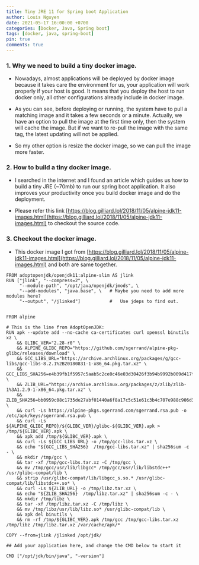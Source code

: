 ```yaml
---
title: Tiny JRE 11 for Spring boot Application
author: Louis Nguyen
date: 2021-05-17 16:00:00 +0700
categories: [Docker, Java, Spring boot]
tags: [docker, java, spring-boot]
pin: true
comments: true
---
```


### 1. Why we need to build a tiny docker image.
- Nowadays, almost applications will be deployed by docker image because it takes care the environment for us, your application will work properly if your host is good. It means that you deploy the host to run docker only, all other configurations already include in docker image.

- As you can see, before deploying or running, the system have to pull a matching image and it takes a few seconds or a minute. Actually, we have an option to pull the image at the first time only, then the system will cache the image. But if we want to re-pull the image with the same tag, the latest updating will not be applied.

- So my other option is resize the docker image, so we can pull the image more faster.

### 2. How to build a tiny docker image.
- I searched in the internet and I found an article which guides us how to build a tiny JRE (~70mb) to run our spring boot application. It also improves your productivity once you build docker image and do the deployment.

- Please refer this link [https://blog.gilliard.lol/2018/11/05/alpine-jdk11-images.html](https://blog.gilliard.lol/2018/11/05/alpine-jdk11-images.html) to checkout the source code.


### 3. Checkout the docker image.
- This docker image I got from [https://blog.gilliard.lol/2018/11/05/alpine-jdk11-images.html](https://blog.gilliard.lol/2018/11/05/alpine-jdk11-images.html) and both are same together.


```docker
FROM adoptopenjdk/openjdk11:alpine-slim AS jlink
RUN ["jlink", "--compress=2", \
     "--module-path", "/opt/java/openjdk/jmods", \
     "--add-modules", "java.base", \   # Maybe you need to add more modules here?
     "--output", "/jlinked"]           #   Use jdeps to find out.


FROM alpine

# This is the line from AdoptOpenJDK:
RUN apk --update add --no-cache ca-certificates curl openssl binutils xz \
    && GLIBC_VER="2.28-r0" \
    && ALPINE_GLIBC_REPO="https://github.com/sgerrand/alpine-pkg-glibc/releases/download" \
    && GCC_LIBS_URL="https://archive.archlinux.org/packages/g/gcc-libs/gcc-libs-8.2.1%2B20180831-1-x86_64.pkg.tar.xz" \
    && GCC_LIBS_SHA256=e4b39fb1f5957c5aab5c2ce0c46e03d30426f3b94b9992b009d417ff2d56af4d \
    && ZLIB_URL="https://archive.archlinux.org/packages/z/zlib/zlib-1%3A1.2.9-1-x86_64.pkg.tar.xz" \
    && ZLIB_SHA256=bb0959c08c1735de27abf01440a6f8a17c5c51e61c3b4c707e988c906d3b7f67 \
    && curl -Ls https://alpine-pkgs.sgerrand.com/sgerrand.rsa.pub -o /etc/apk/keys/sgerrand.rsa.pub \
    && curl -Ls ${ALPINE_GLIBC_REPO}/${GLIBC_VER}/glibc-${GLIBC_VER}.apk > /tmp/${GLIBC_VER}.apk \
    && apk add /tmp/${GLIBC_VER}.apk \
    && curl -Ls ${GCC_LIBS_URL} -o /tmp/gcc-libs.tar.xz \
    && echo "${GCC_LIBS_SHA256}  /tmp/gcc-libs.tar.xz" | sha256sum -c - \
    && mkdir /tmp/gcc \
    && tar -xf /tmp/gcc-libs.tar.xz -C /tmp/gcc \
    && mv /tmp/gcc/usr/lib/libgcc* /tmp/gcc/usr/lib/libstdc++* /usr/glibc-compat/lib \
    && strip /usr/glibc-compat/lib/libgcc_s.so.* /usr/glibc-compat/lib/libstdc++.so* \
    && curl -Ls ${ZLIB_URL} -o /tmp/libz.tar.xz \
    && echo "${ZLIB_SHA256}  /tmp/libz.tar.xz" | sha256sum -c - \
    && mkdir /tmp/libz \
    && tar -xf /tmp/libz.tar.xz -C /tmp/libz \
    && mv /tmp/libz/usr/lib/libz.so* /usr/glibc-compat/lib \
    && apk del binutils \
    && rm -rf /tmp/${GLIBC_VER}.apk /tmp/gcc /tmp/gcc-libs.tar.xz /tmp/libz /tmp/libz.tar.xz /var/cache/apk/*

COPY --from=jlink /jlinked /opt/jdk/

## Add your application here, and change the CMD below to start it

CMD ["/opt/jdk/bin/java", "-version"]

```
